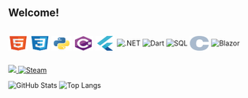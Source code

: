 ## Welcome!

<div style="display: inline_block"><br>
  <img align="center" alt="HTML" height="30" width="40" src="https://raw.githubusercontent.com/devicons/devicon/master/icons/html5/html5-original.svg">
  <img align="center" alt="CSS" height="30" width="40" src="https://raw.githubusercontent.com/devicons/devicon/master/icons/css3/css3-original.svg">
  <img align="center" alt="Python" height="30" width="40" src="https://raw.githubusercontent.com/devicons/devicon/master/icons/python/python-original.svg">
  <img align="center" alt="Csharp" height="30" width="40" src="https://raw.githubusercontent.com/devicons/devicon/master/icons/csharp/csharp-original.svg">
  <img align="center" alt="Flutter" height="30" width="40" src="https://raw.githubusercontent.com/devicons/devicon/master/icons/flutter/flutter-original.svg">
  <img align="center" alt=".NET" height="30" width="40" src="https://cdn.jsdelivr.net/gh/devicons/devicon/icons/dotnetcore/dotnetcore-original.svg">
  <img align="center" alt="Dart" height="30" width="40" src="https://cdn.jsdelivr.net/gh/devicons/devicon@latest/icons/dart/dart-original.svg">
  <img align="center" alt="SQL" height="30" width="40" src="https://img.shields.io/badge/SQL-CC2927?style=for-the-badge&logo=sqlite&logoColor=white">
  <img align="center" alt="C" height="30" width="40" src="https://raw.githubusercontent.com/devicons/devicon/master/icons/c/c-original.svg">
  <img align="center" alt="Blazor" height="30" width="40" src="https://upload.wikimedia.org/wikipedia/commons/d/d0/Blazor.png">
</div>

  ##
 
<div> 
  <a href="https://www.linkedin.com/in/jo%C3%A3o-victor-panazzolo-979bb9366/" target="_blank"><img src="https://img.shields.io/badge/-LinkedIn-%230077B5?style=for-the-badge&logo=linkedin&logoColor=white" target="_blank">
  </a> 
<a href="https://steamcommunity.com/id/StopStaringAtTheShadows/" target="_blank">
  <img src="https://img.shields.io/badge/-Steam-171A21?style=for-the-badge&logo=steam&logoColor=white" alt="Steam">
</a>
  
</div>
<div>
  

<img 
  alt="GitHub Stats" 
  height="200" 
  src="https://github-readme-stats.vercel.app/api?username=AkaiTheAlone&show_icons=true&theme=tokyonight&include_all_commits=true&locale=pt-br" 
/> <img 
  alt="Top Langs" 
  height="200" 
  src="https://github-readme-stats.vercel.app/api/top-langs/?username=AkaiTheAlone&theme=tokyonight&layout=compact&custom_title=Tecnologias&langs_count=9" 
/>
</div>

